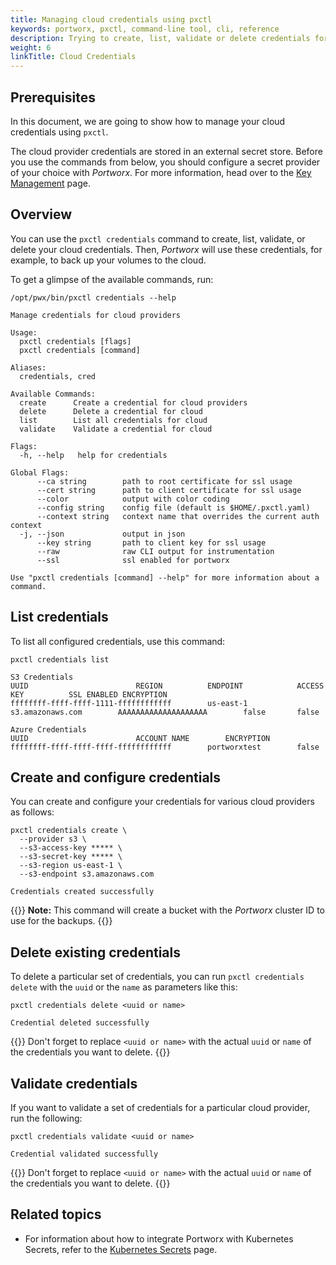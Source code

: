 ```yaml
---
title: Managing cloud credentials using pxctl
keywords: portworx, pxctl, command-line tool, cli, reference
description: Trying to create, list, validate or delete credentials for cloud providers? Follow this step-by-step tutorial from Portworx!
weight: 6
linkTitle: Cloud Credentials
---
```


## Prerequisites

In this document, we are going to show how to manage your cloud credentials using `pxctl`.

The cloud provider credentials are stored in an external secret store. Before you use the commands from below, you should configure a secret provider of your choice with _Portworx_. For more information, head over to the [Key Management](/key-management) page.

## Overview

You can use the `pxctl credentials` command to create, list, validate, or delete your cloud credentials. Then, _Portworx_ will use these credentials, for example, to back up your volumes to the cloud.

To get a glimpse of the available commands, run:

```text
/opt/pwx/bin/pxctl credentials --help
```

```output
Manage credentials for cloud providers

Usage:
  pxctl credentials [flags]
  pxctl credentials [command]

Aliases:
  credentials, cred

Available Commands:
  create      Create a credential for cloud providers
  delete      Delete a credential for cloud
  list        List all credentials for cloud
  validate    Validate a credential for cloud

Flags:
  -h, --help   help for credentials

Global Flags:
      --ca string        path to root certificate for ssl usage
      --cert string      path to client certificate for ssl usage
      --color            output with color coding
      --config string    config file (default is $HOME/.pxctl.yaml)
      --context string   context name that overrides the current auth context
  -j, --json             output in json
      --key string       path to client key for ssl usage
      --raw              raw CLI output for instrumentation
      --ssl              ssl enabled for portworx

Use "pxctl credentials [command] --help" for more information about a command.
```

## List credentials

To list all configured credentials, use this command:

```text
pxctl credentials list
```

```output
S3 Credentials
UUID						REGION			ENDPOINT			ACCESS KEY			SSL ENABLED	ENCRYPTION
ffffffff-ffff-ffff-1111-ffffffffffff		us-east-1		s3.amazonaws.com		AAAAAAAAAAAAAAAAAAAA		false		false

Azure Credentials
UUID						ACCOUNT NAME		ENCRYPTION
ffffffff-ffff-ffff-ffff-ffffffffffff		portworxtest		false
```

##  Create and configure credentials

You can create and configure your credentials for various cloud providers as follows:

```text
pxctl credentials create \
  --provider s3 \
  --s3-access-key ***** \
  --s3-secret-key ***** \
  --s3-region us-east-1 \
  --s3-endpoint s3.amazonaws.com
```

```output
Credentials created successfully
```

{{<info>}}
**Note:** This command will create a bucket with the _Portworx_ cluster ID to use for the backups.
{{</info>}}

## Delete existing credentials

To delete a particular set of credentials, you can run `pxctl credentials delete` with the `uuid` or the `name` as parameters like this:

```text
pxctl credentials delete <uuid or name>
```

```output
Credential deleted successfully
```

{{<info>}}
Don't forget to replace `<uuid or name>` with the actual `uuid` or `name` of the credentials you want to delete.
{{</info>}}


## Validate credentials

If you want to validate a set of credentials for a particular cloud provider, run the following:


```text
pxctl credentials validate <uuid or name>
```

```output
Credential validated successfully
```

{{<info>}}
Don't forget to replace `<uuid or name>` with the actual `uuid` or `name` of the credentials you want to delete.
{{</info>}}

## Related topics
* For information about how to integrate Portworx with Kubernetes Secrets, refer to the [Kubernetes Secrets](/key-management/kubernetes-secrets/) page.
